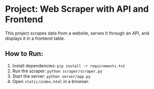 # Project: Web Scraper with API and Frontend

This project scrapes data from a website, serves it through an API, and displays it in a frontend table.

## How to Run:
1. Install dependencies: `pip install -r requirements.txt`
2. Run the scraper: `python scraper/scraper.py`
3. Start the server: `python server/app.py`
4. Open `static/index.html` in a browser.